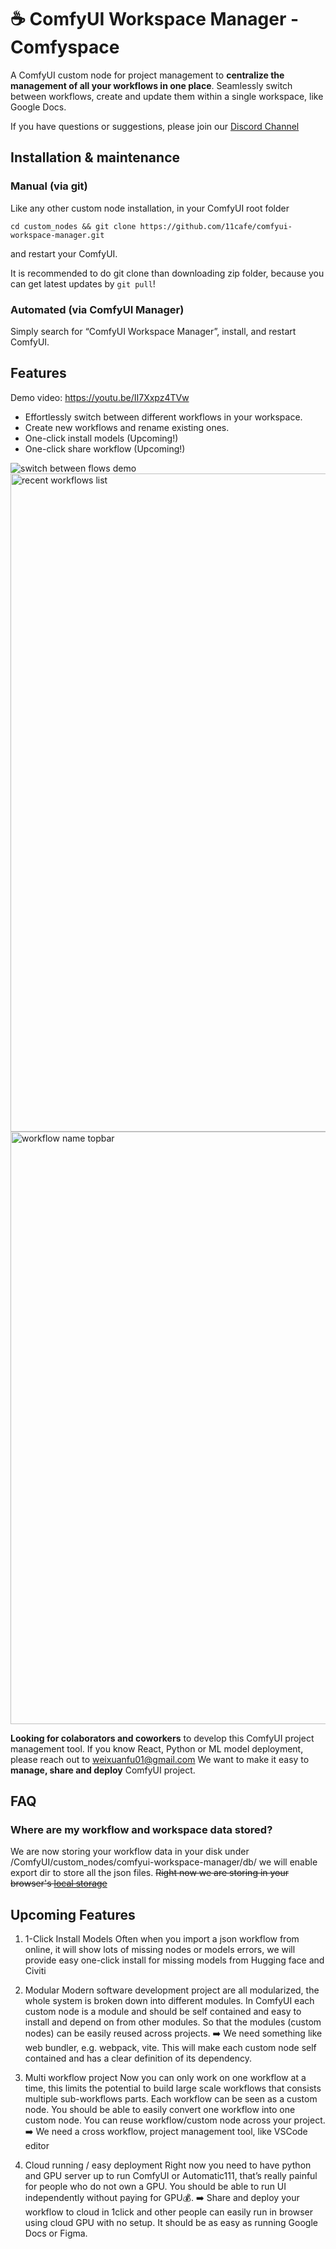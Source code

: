 # ☕️ ComfyUI Workspace Manager - Comfyspace

A ComfyUI custom node for project management to **centralize the management of all your workflows in one place**. Seamlessly switch between workflows, create and update them within a single workspace, like Google Docs.

If you have questions or suggestions, please join our [Discord Channel](https://discord.gg/bN9E8MnMT5)

## Installation & maintenance

### Manual (via git)
Like any other custom node installation, in your ComfyUI root folder

```
cd custom_nodes && git clone https://github.com/11cafe/comfyui-workspace-manager.git
```

and restart your ComfyUI.

It is recommended to do git clone than downloading zip folder, because you can get latest updates by `git pull`!

### Automated (via ComfyUI Manager)
Simply search for “ComfyUI Workspace Manager”, install, and restart ComfyUI.

## Features

Demo video: https://youtu.be/II7Xxpz4TVw

- Effortlessly switch between different workflows in your workspace.
- Create new workflows and rename existing ones.
- One-click install models (Upcoming!)
- One-click share workflow (Upcoming!)

![switch between flows demo](https://github.com/11cafe/comfyui-workspace-manager/assets/18367033/ad3495ee-b4c5-4747-a149-0ba69c2f1630)
<img width="1053" alt="recent workflows list" src="https://github.com/11cafe/comfyui-workspace-manager/assets/18367033/52355940-b7ac-41b2-843e-5c7bd19438d8">
<img width="948" alt="workflow name topbar" src="https://github.com/11cafe/comfyui-workspace-manager/assets/18367033/9aaf4d76-a44e-45f2-ab24-9ef5cf36d4a9">

**Looking for colaborators and coworkers** to develop this ComfyUI project management tool. If you know React, Python or ML model deployment, please reach out to weixuanfu01@gmail.com We want to make it easy to **manage, share and deploy** ComfyUI project.

## FAQ

### Where are my workflow and workspace data stored?

We are now storing your workflow data in your disk under /ComfyUI/custom_nodes/comfyui-workspace-manager/db/
we will enable export dir to store all the json files.
~~Right now we are storing in your browser's [local storage](https://developer.mozilla.org/en-US/docs/Web/API/Window/localStorage)~~

## Upcoming Features

1. 1-Click Install Models
   Often when you import a json workflow from online, it will show lots of missing nodes or models errors, we will provide easy one-click install for missing models from Hugging face and Civiti

2. Modular
   Modern software development project are all modularized, the whole system is broken down into different modules. In ComfyUI each custom node is a module and should be self contained and easy to install and depend on from other modules. So that the modules (custom nodes) can be easily reused across projects.
   ➡️ We need something like web bundler, e.g. webpack, vite. This will make each custom node self contained and has a clear definition of its dependency.

3. Multi workflow project
   Now you can only work on one workflow at a time, this limits the potential to build large scale workflows that consists multiple sub-workflows parts. Each workflow can be seen as a custom node. You should be able to easily convert one workflow into one custom node. You can reuse workflow/custom node across your project.
   ➡️ We need a cross workflow, project management tool, like VSCode editor

4. Cloud running / easy deployment
   Right now you need to have python and GPU server up to run ComfyUI or Automatic111, that’s really painful for people who do not own a GPU. You should be able to run UI independently without paying for GPU💰.
   ➡️ Share and deploy your workflow to cloud in 1click and other people can easily run in browser using cloud GPU with no setup. It should be as easy as running Google Docs or Figma.
